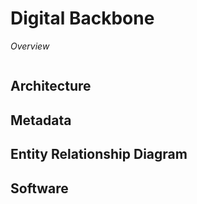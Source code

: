 # Digital Backbone

*Overview*

```{contents}
```

## Architecture

## Metadata

## Entity Relationship Diagram

## Software